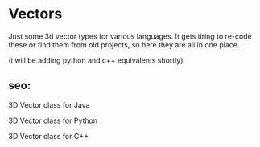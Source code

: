 # Vectors
Just some 3d vector types for various languages. 
It gets tiring to re-code these or find them from old projects, so here they are all in one place.

(i will be adding python and c++ equivalents shortly)

## seo:
3D Vector class for Java

3D Vector class for Python

3D Vector class for C++
